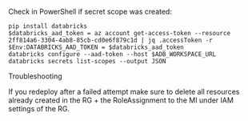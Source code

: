 Check in PowerShell if secret scope was created:

```
pip install databricks
$databricks_aad_token = az account get-access-token --resource 2ff814a6-3304-4ab8-85cb-cd0e6f879c1d | jq .accessToken -r
$Env:DATABRICKS_AAD_TOKEN = $databricks_aad_token         
databricks configure --aad-token --host $ADB_WORKSPACE_URL
databricks secrets list-scopes --output JSON
```

Troubleshooting

If you redeploy after a failed attempt make sure to delete all resources already created in the RG + the RoleAssignment to the MI under IAM settings of the RG.